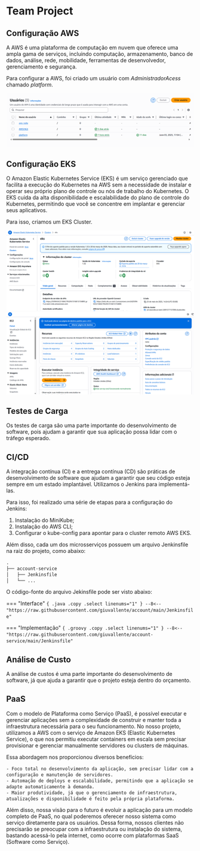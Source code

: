 # Team Project

## Configuração AWS

A AWS é uma plataforma de computação em nuvem que oferece uma ampla gama de serviços, incluindo computação, armazenamento, banco de dados, análise, rede, mobilidade, ferramentas de desenvolvedor, gerenciamento e segurança.

Para configurar a AWS, foi criado um usuário com *AdministradorAcess* chamado *platform*.

![](../../img/userAWS.png)

## Configuração EKS

O Amazon Elastic Kubernetes Service (EKS) é um serviço gerenciado que facilita a execução do Kubernetes na AWS sem a necessidade de instalar e operar seu próprio plano de controle ou nós de trabalho do Kubernetes. O EKS cuida da alta disponibilidade e escalabilidade do plano de controle do Kubernetes, permitindo que você se concentre em implantar e gerenciar seus aplicativos.

Para isso, criamos um EKS Cluster.

![](../../img/eks.png)
![](../../img/ec2.png)

## Testes de Carga 

Os testes de carga são uma parte importante do desenvolvimento de software, pois ajudam a garantir que sua aplicação possa lidar com o tráfego esperado. 

## CI/CD

A integração contínua (CI) e a entrega contínua (CD) são práticas de desenvolvimento de software que ajudam a garantir que seu código esteja sempre em um estado implantável. Utilizamos o Jenkins para implementá-las. 



Para isso, foi realizado uma série de etapas para a configuração do Jenkins:

1. Instalação do MiniKube;
1. Instalação do AWS CLI;
1. Configurar o kube-config para apontar para o cluster remoto AWS EKS.

Além disso, cada um dos microsserviços possuem um arquivo Jenkinsfile na raiz do projeto, como abaixo:

``` { .bash }
.
├── account-service
│   ├── Jenkinsfile
│   └── ...
```

O código-fonte do arquivo Jekinsfile pode ser visto abaixo:

=== "Interface"
    ``` { .java .copy .select linenums="1" }
    --8<-- "https://raw.githubusercontent.com/giuvallente/account/main/Jenkinsfile"
    ```

=== "Implementação"
    ``` { .groovy .copy .select linenums="1" }
    --8<-- "https://raw.githubusercontent.com/giuvallente/account-service/main/Jenkinsfile"
    ```

## Análise de Custo

A análise de custos é uma parte importante do desenvolvimento de software, já que ajuda a garantir que o projeto esteja dentro do orçamento.

## PaaS

Com o modelo de Plataforma como Serviço (PaaS), é possível executar e gerenciar aplicações sem a complexidade de construir e manter toda a infraestrutura necessária para o seu funcionamento. No nosso projeto, utilizamos a AWS com o serviço de Amazon EKS (Elastic Kubernetes Service), o que nos permitiu executar containers em escala sem precisar provisionar e gerenciar manualmente servidores ou clusters de máquinas.

Essa abordagem nos proporcionou diversos benefícios:

	- Foco total no desenvolvimento da aplicação, sem precisar lidar com a configuração e manutenção de servidores.
	- Automação de deploys e escalabilidade, permitindo que a aplicação se adapte automaticamente à demanda.
	- Maior produtividade, já que o gerenciamento de infraestrutura, atualizações e disponibilidade é feito pela própria plataforma.

Além disso, nossa visão para o futuro é evoluir a aplicação para um modelo completo de PaaS, no qual poderemos oferecer nosso sistema como serviço diretamente para os usuários. Dessa forma, nossos clientes não precisarão se preocupar com a infraestrutura ou instalação do sistema, bastando acessá-lo pela internet, como ocorre com plataformas SaaS (Software como Serviço).
